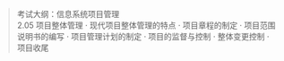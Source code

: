 > 考试大纲：信息系统项目管理  
> 2.05 项目整体管理 · 现代项目整体管理的特点 · 项目章程的制定 · 项目范围说明书的编写 · 项目管理计划的制定 · 项目的监督与控制 · 整体变更控制 · 项目收尾


